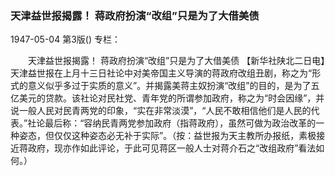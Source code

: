 ### 天津益世报揭露！  蒋政府扮演“改组”只是为了大借美债

1947-05-04
第3版()
专栏：

　　天津益世报揭露！
    蒋政府扮演“改组”只是为了大借美债
    【新华社陕北二日电】天津益世报在上月十三日社论中对美帝国主义导演的蒋政府改组丑剧，称之为“形式的意义似乎多过于实质的意义”。并揭露美蒋主奴扮演“改组”的目的，是为了五亿美元的贷款。该社论对民社党、青年党的所谓参加政府，称之为“时会因缘”，并说一般人民对民青两党的印象，“实在非常淡漠”，“人民不敢相信他们是人民的代表。”社论最后称：“容纳民青两党参加政府（指蒋政府），虽然可做为政治改革的一种姿态，但仅仅这种姿态必无补于实际”。（按：益世报为天主教所办报纸，素极接近蒋政府，现亦作如此评论，于此可见蒋区一般人士对蒋介石之“改组政府”看法如何。）
